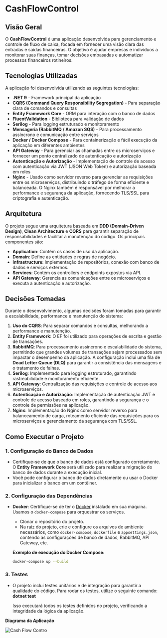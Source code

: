 # CashFlowControl

## Visão Geral
O **CashFlowControl** é uma aplicação desenvolvida para gerenciamento e controle de fluxo de caixa, focada em fornecer uma visão clara das entradas e saídas financeiras. O objetivo é ajudar empresas e indivíduos a monitorar suas finanças, tomar decisões embasadas e automatizar processos financeiros rotineiros.

## Tecnologias Utilizadas
A aplicação foi desenvolvida utilizando as seguintes tecnologias:

- **.NET 9** - Framework principal da aplicação
- **CQRS (Command Query Responsibility Segregation)** - Para separação clara de comandos e consultas
- **Entity Framework Core** - ORM para interação com o banco de dados
- **FluentValidation** - Biblioteca para validação de dados
- **Serilog** - Para logging estruturado e monitoramento
- **Mensageria (RabbitMQ / Amazon SQS)** - Para processamento assíncrono e comunicação entre serviços
- **Docker / Docker Compose** - Para containerização e fácil execução da aplicação em diferentes ambientes
- **API Gateway** - Para gerenciar as chamadas entre os microserviços e fornecer um ponto centralizado de autenticação e autorização
- **Autenticação e Autorização** - Implementação de controle de acesso com autenticação via JWT (JSON Web Token) e autorização baseada em roles
- **Nginx** - Usado como servidor reverso para gerenciar as requisições entre os microserviços, distribuindo o tráfego de forma eficiente e balanceada. O Nginx também é responsável por melhorar a performance e segurança da aplicação, fornecendo TLS/SSL para criptografia e autenticação.


## Arquitetura
O projeto segue uma arquitetura baseada em **DDD (Domain-Driven Design)**, **Clean Architecture** e **CQRS** para garantir separação de responsabilidades e facilitar a manutenção do código. Os principais componentes são:

- **Application**: Contém os casos de uso da aplicação.
- **Domain**: Define as entidades e regras de negócio.
- **Infrastructure**: Implementação de repositórios, conexão com banco de dados e serviços externos.
- **Services**: Contém os controllers e endpoints expostos via API.
- **API Gateway**: Gerencia as comunicações entre os microserviços e executa a autenticação e autorização.

## Decisões Tomadas
Durante o desenvolvimento, algumas decisões foram tomadas para garantir a escalabilidade, performance e manutenção do sistema:

1. **Uso do CQRS**: Para separar comandos e consultas, melhorando a performance e manutenção.
2. **Entity Framework**: O EF foi utilizado para operações de escrita e gestão de transações.
3. **RabbitMQ**: Para processamento assíncrono e escalabilidade do sistema, permitindo que grandes volumes de transações sejam processados sem impactar o desempenho da aplicação. A configuração inclui uma fila de **Dead Letter Queue (DLQ)** para garantir a consistência das mensagens e o tratamento de falhas.
4. **Serilog**: Implementado para logging estruturado, garantindo rastreabilidade e monitoramento eficiente.
5. **API Gateway**: Centralização das requisições e controle de acesso aos microserviços.
6. **Autenticação e Autorização**: Implementação de autenticação JWT e controle de acesso baseado em roles, garantindo a segurança e o controle de permissões na aplicação.
7. **Nginx**: Implementação do Nginx como servidor reverso para balanceamento de carga, roteamento eficiente das requisições para os microserviços e gerenciamento da segurança com TLS/SSL.


## Como Executar o Projeto

### 1. Configuração do Banco de Dados

- Certifique-se de que o banco de dados está configurado corretamente. O **Entity Framework Core** será utilizado para realizar a migração do banco de dados durante a execução inicial.
- Você pode configurar o banco de dados diretamente ou usar o Docker para inicializar o banco em um contêiner.

### 2. Configuração das Dependências

- **Docker**: Certifique-se de ter o [Docker](https://www.docker.com/get-started) instalado em sua máquina. Usamos o `docker-compose` para orquestrar os serviços.
  
  - Clonar o repositório do projeto.
  - Na raiz do projeto, crie e configure os arquivos de ambiente necessários, como `docker-compose`, `dockerfile` e `appsettings.json`, contendo as configurações de banco de dados, RabbitMQ, API Gateway, etc.

  **Exemplo de execução do Docker Compose:**
  ```bash
  docker-compose up --build

### 3. Testes

- O projeto inclui testes unitários e de integração para garantir a qualidade do código. Para rodar os testes, utilize o seguinte comando:
**dotnet test**

  Isso executará todos os testes definidos no projeto, verificando a integridade da lógica da aplicação.


**Diagrama da Aplicação**

![Cash Flow Contro](https://github.com/user-attachments/assets/97e87270-a5a8-4c82-8216-e9f6381564b0)

